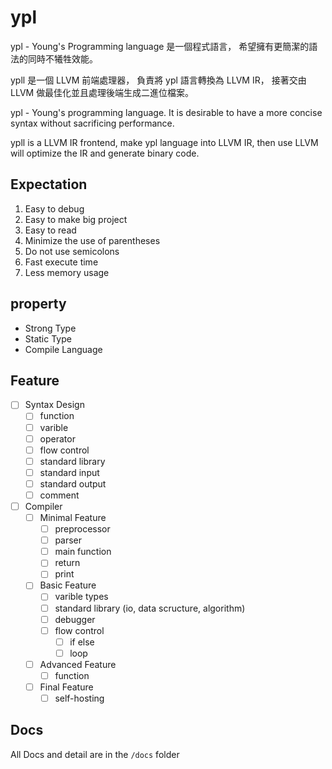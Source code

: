 # ypl

ypl - Young's Programming language 是一個程式語言，
希望擁有更簡潔的語法的同時不犧牲效能。

ypll 是一個 LLVM 前端處理器，
負責將 ypl 語言轉換為 LLVM IR，
接著交由 LLVM 做最佳化並且處理後端生成二進位檔案。

ypl - Young's programming language.
It is desirable to have a more concise syntax without sacrificing performance.

ypll is a LLVM IR frontend,
make ypl language into LLVM IR,
then use LLVM will optimize the IR and generate binary code.

## Expectation

1. Easy to debug
2. Easy to make big project
3. Easy to read
4. Minimize the use of parentheses
5. Do not use semicolons
6. Fast execute time
7. Less memory usage

## property

- Strong Type
- Static Type
- Compile Language

## Feature

- [ ] Syntax Design
    - [ ] function
    - [ ] varible
    - [ ] operator
    - [ ] flow control
    - [ ] standard library
    - [ ] standard input
    - [ ] standard output
    - [ ] comment

- [ ] Compiler
    - [ ] Minimal Feature
        - [ ] preprocessor
        - [ ] parser
        - [ ] main function
        - [ ] return
        - [ ] print
    - [ ] Basic Feature
        - [ ] varible types
        - [ ] standard library (io, data scructure, algorithm)
        - [ ] debugger
        - [ ] flow control
            - [ ] if else
            - [ ] loop
    - [ ] Advanced Feature
        - [ ] function
    - [ ] Final Feature
        - [ ] self-hosting

## Docs

All Docs and detail are in the `/docs` folder
